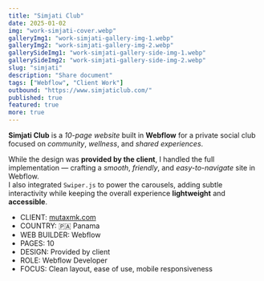 ```yaml
---
title: "Simjati Club"
date: 2025-01-02
img: "work-simjati-cover.webp"
galleryImg1: "work-simjati-gallery-img-1.webp"
galleryImg2: "work-simjati-gallery-img-2.webp"
gallerySideImg1: "work-simjati-gallery-side-img-1.webp"
gallerySideImg2: "work-simjati-gallery-side-img-2.webp"
slug: "simjati"
description: "Share document"
tags: ["Webflow", "Client Work"]
outbound: "https://www.simjaticlub.com/"
published: true
featured: true
more: true
---
```


<p class="mb-8">
  <strong>Simjati Club</strong> is a <em>10-page website</em> built in <strong>Webflow</strong> for a private social club focused on <em>community</em>, <em>wellness</em>, and <em>shared experiences</em>.
</p>

<p class="mb-8">
  While the design was <strong>provided by the client</strong>, I handled the full implementation — crafting a <em>smooth</em>, <em>friendly</em>, and <em>easy-to-navigate</em> site in Webflow.
  <br />
  I also integrated <code>Swiper.js</code> to power the carousels, adding subtle interactivity while keeping the overall experience <strong>lightweight</strong> and <strong>accessible</strong>.
</p>

<ul class="divide-y divide-gray-200 border-y border-gray-200">
  <li class="py-2"><span class="text-gray-500">CLIENT:</span> <a href="https://mutaxmk.com" target="_blank" rel="noopener noreferrer" class="underline hover:text-gray-600">mutaxmk.com</a></li>
  <li class="py-3"><span class="text-gray-500">COUNTRY:</span> 🇵🇦 Panama</li>
  <li class="py-3"><span class="text-gray-500">WEB BUILDER:</span> Webflow</li>
  <li class="py-3"><span class="text-gray-500">PAGES:</span> 10</li>
  <li class="py-3"><span class="text-gray-500">DESIGN:</span> Provided by client</li>
  <li class="py-3"><span class="text-gray-500">ROLE:</span> Webflow Developer</li>
  <li class="py-3"><span class="text-gray-500">FOCUS:</span> Clean layout, ease of use, mobile responsiveness</li>
</ul>





